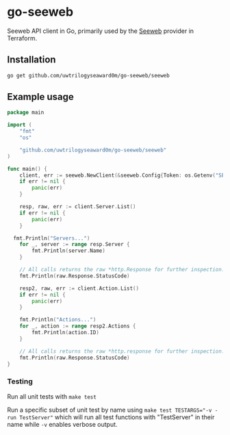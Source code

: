 # go-seeweb
Seeweb API client in Go, primarily used by the [Seeweb](https://github.com/uwtrilogyseaward0m/terraform-provider-seeweb) provider in Terraform.

## Installation
```bash
go get github.com/uwtrilogyseaward0m/go-seeweb/seeweb
```

## Example usage
```go
package main

import (
	"fmt"
	"os"

	"github.com/uwtrilogyseaward0m/go-seeweb/seeweb"
)

func main() {
	client, err := seeweb.NewClient(&seeweb.Config{Token: os.Getenv("SEEWEB_TOKEN")})
	if err != nil {
		panic(err)
	}

	resp, raw, err := client.Server.List()
	if err != nil {
		panic(err)
	}

  fmt.Println("Servers...")
	for _, server := range resp.Server {
		fmt.Println(server.Name)
	}

	// All calls returns the raw *http.Response for further inspection.
	fmt.Println(raw.Response.StatusCode)

	resp2, raw, err := client.Action.List()
	if err != nil {
		panic(err)
	}

	fmt.Println("Actions...")
	for _, action := range resp2.Actions {
		fmt.Println(action.ID)
	}

	// All calls returns the raw *http.response for further inspection.
	fmt.Println(raw.Response.StatusCode)
}
```

### Testing

Run all unit tests with `make test`

Run a specific subset of unit test by name using `make test TESTARGS="-v -run TestServer"` which will run all test functions with "TestServer" in their name while `-v` enables verbose output.

